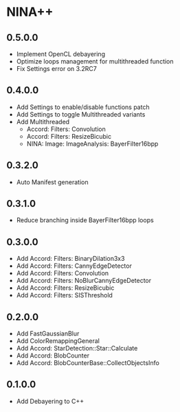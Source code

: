 ﻿# NINA++

## 0.5.0.0
- Implement OpenCL debayering
- Optimize loops management for multithreaded function
- Fix Settings error on 3.2RC7

## 0.4.0.0
- Add Settings to enable/disable functions patch
- Add Settings to toggle Multithreaded variants
- Add Multithreaded
    - Accord: Filters: Convolution
    - Accord: Filters: ResizeBicubic
	- NINA: Image: ImageAnalysis: BayerFilter16bpp

## 0.3.2.0
- Auto Manifest generation

## 0.3.1.0
- Reduce branching inside BayerFilter16bpp loops

## 0.3.0.0
- Add Accord: Filters: BinaryDilation3x3
- Add Accord: Filters: CannyEdgeDetector
- Add Accord: Filters: Convolution
- Add Accord: Filters: NoBlurCannyEdgeDetector
- Add Accord: Filters: ResizeBicubic
- Add Accord: Filters: SISThreshold

## 0.2.0.0
- Add FastGaussianBlur
- Add ColorRemappingGeneral
- Add Accord: StarDetection::Star::Calculate
- Add Accord: BlobCounter
- Add Accord: BlobCounterBase::CollectObjectsInfo

## 0.1.0.0
- Add Debayering to C++
